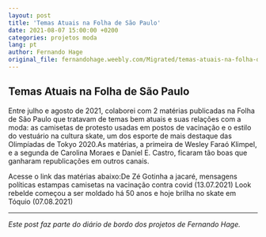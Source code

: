 ```yaml
---
layout: post
title: 'Temas Atuais na Folha de São Paulo'
date: 2021-08-07 15:00:00 +0200
categories: projetos moda
lang: pt
author: Fernando Hage
original_file: fernandohage.weebly.com/Migrated/temas-atuais-na-folha-de-sao-paulo.html
---
```


## Temas Atuais na Folha de São Paulo

Entre julho e agosto de 2021, colaborei com 2 matérias publicadas na Folha de São Paulo que tratavam de temas bem atuais e suas relações com a moda: as camisetas de protesto usadas em postos de vacinação e o estilo do vestuário na cultura skate, um dos esporte de mais destaque das Olimpíadas de Tokyo 2020.As matérias, a primeira de Wesley Faraó Klimpel, e a segunda de Carolina Moraes e Daniel E. Castro, ficaram tão boas que ganharam republicações em outros canais.

Acesse o link das matérias abaixo:De Zé Gotinha a jacaré, mensagens políticas estampas camisetas na vacinação contra covid (13.07.2021) Look rebelde começou a ser moldado há 50 anos e hoje brilha no skate em Tóquio (07.08.2021)

---

*Este post faz parte do diário de bordo dos projetos de Fernando Hage.*
